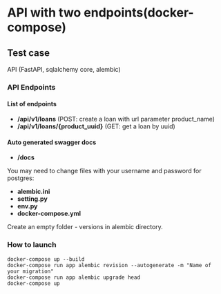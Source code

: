 # API with two endpoints(docker-compose)
## Test case

API (FastAPI, sqlalchemy core, alembic)

### API Endpoints

#### List of endpoints

* **/api/v1/loans** (POST: create a loan with url parameter product_name)
* **/api/v1/loans/{product_uuid}** (GET: get a loan by uuid)

#### Auto generated swagger docs
* **/docs**

You may need to change files with your username and password for postgres:
* **alembic.ini**
* **setting.py**
* **env.py**
* **docker-compose.yml**

Create an empty folder - versions in alembic directory.

### How to launch 
    docker-compose up --build
    docker-compose run app alembic revision --autogenerate -m "Name of your migration"
    docker-compose run app alembic upgrade head
    docker-compose up
    

